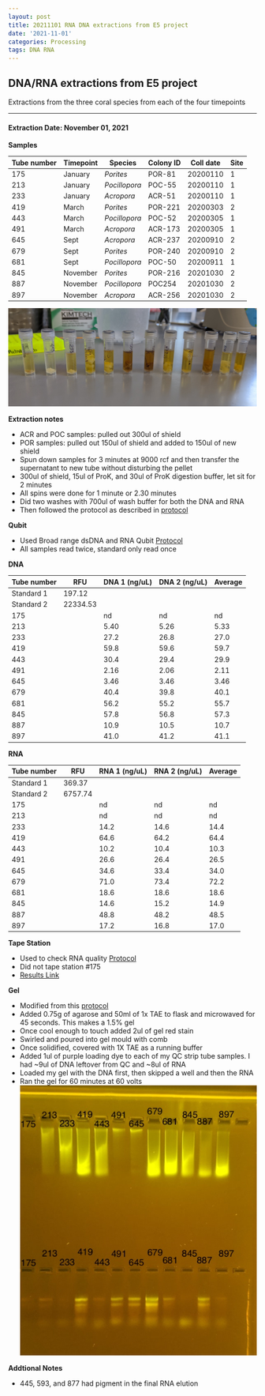 ```yaml
---
layout: post
title: 20211101 RNA DNA extractions from E5 project
date: '2021-11-01'
categories: Processing
tags: DNA RNA
---
```


## DNA/RNA extractions from E5 project

Extractions from the three coral species from each of the four timepoints

---

#### Extraction Date: November 01, 2021 
**Samples**

| Tube number 	| Timepoint	   	| Species	    | Colony ID 	| Coll date		| Site       	|
|-------------	|------------	|-------------	|-------------	|-------------	|-------------	|
| 175		 	| January	 	| *Porites*		| POR-81      	| 20200110   	| 1				|
| 213			| January	 	| *Pocillopora*	| POC-55	    | 20200110		| 1				|
| 233		 	| January	  	| *Acropora*	| ACR-51    	| 20200110  	| 1				|
| 419		 	| March		 	| *Porites*		| POR-221    	| 20200303   	| 2				|
| 443			| March 		| *Pocillopora*	| POC-52	    | 20200305		| 1				|
| 491		 	| March	  		| *Acropora*	| ACR-173    	| 20200305  	| 1				|
| 645		 	| Sept		 	| *Acropora*	| ACR-237     	| 20200910   	| 2				|
| 679			| Sept	 		| *Porites*		| POR-240	    | 20200910		| 2				|
| 681		 	| Sept		  	| *Pocillopora*	| POC-50    	| 20200911  	| 1				|
| 845		 	| November	 	| *Porites*		| POR-216	   	| 20201030   	| 2				|
| 887			| November	 	| *Pocillopora*	| POC254	    | 20201030		| 2				|
| 897		 	| November	  	| *Acropora*	| ACR-256    	| 20201030  	| 2				|


![20211101_samples.jpg](https://github.com/Kterpis/Putnam_Lab_Notebook/blob/master/images/samples/20211101_samples.jpg?raw=true)


**Extraction notes**
 - ACR and POC samples: pulled out 300ul of shield
 - POR samples: pulled out 150ul of shield and added to 150ul of new shield 
 - Spun down samples for 3 minutes at 9000 rcf and then transfer the supernatant to new tube without disturbing the pellet
 - 300ul of shield, 15ul of ProK, and 30ul of ProK digestion buffer, let sit for 2 minutes
 - All spins were done for 1 minute or 2.30 minutes
 - Did two washes with 700ul of wash buffer for both the DNA and RNA
 - Then followed the protocol as described in [protocol](https://github.com/emmastrand/EmmaStrand_Notebook/blob/master/_posts/2019-05-31-Zymo-Duet-RNA-DNA-Extraction-Protocol.md)


**Qubit**
 - Used Broad range dsDNA and RNA Qubit [Protocol](https://meschedl.github.io/MESPutnam_Open_Lab_Notebook/Qubit-Protocol/)
 - All samples read twice, standard only read once
 
**DNA**

| Tube number 	| RFU		   	| DNA 1 (ng/uL) | DNA 2 (ng/uL) | Average     	|
|-------------	|------------	|-------------	|-------------	|-------------	|
| Standard 1  	| 197.12	 	| 		      	| 		      	|	         	|
| Standard 2 	| 22334.53	 	| 		    	| 		    	| 	        	|
| 175		 	|		     	| nd	     	| nd	     	| nd        	|
| 213		 	| 			   	| 5.40  	    | 5.26        	| 5.33			|
| 233		  	|		     	| 27.2 	      	| 26.8        	| 27.0       	|
| 419		 	| 			   	| 59.8       	| 59.6       	| 59.7     		|
| 443		  	|		     	| 30.4      	| 29.4         	| 29.9        	|
| 491		 	| 			   	| 2.16      	| 2.06	      	| 2.11       	|
| 645		  	|		     	| 3.46       	| 3.46        	| 3.46       	|
| 679		 	| 			   	| 40.4       	| 39.8         	| 40.1      	|
| 681		  	|		     	| 56.2  	    | 55.2         	| 55.7        	|
| 845		 	| 			   	| 57.8        	| 56.8        	| 57.3        	|
| 887		  	|		     	| 10.9      	| 10.5      	| 10.7       	|
| 897		 	| 			   	| 41.0       	| 41.2         	| 41.1       	|


**RNA**


| Tube number 	| RFU		   	| RNA 1 (ng/uL) | RNA 2 (ng/uL) | Average     	|
|-------------	|------------	|-------------	|-------------	|-------------	|
| Standard 1  	| 369.37	 	| 		      	| 		      	|	         	|
| Standard 2 	| 6757.74	 	| 		    	| 		    	| 	        	|
| 175		 	|		     	| nd	     	| nd	     	| nd        	|
| 213		 	| 			   	| nd	     	| nd	     	| nd        	|
| 233		  	|		     	| 14.2 	      	| 14.6        	| 14.4       	|
| 419		 	| 			   	| 64.6       	| 64.2       	| 64.4     		|
| 443		  	|		     	| 10.2      	| 10.4         	| 10.3        	|
| 491		 	| 			   	| 26.6      	| 26.4	      	| 26.5       	|
| 645		  	|		     	| 34.6       	| 33.4        	| 34.0       	|
| 679		 	| 			   	| 71.0       	| 73.4         	| 72.2      	|
| 681		  	|		     	| 18.6	 	    | 18.6         	| 18.6        	|
| 845		 	| 			   	| 14.6       	| 15.2        	| 14.9        	|
| 887		  	|		     	| 48.8      	| 48.2      	| 48.5       	|
| 897		 	| 			   	| 17.2       	| 16.8         	| 17.0       	|


**Tape Station**
 - Used to check RNA quality [Protocol](https://meschedl.github.io/MESPutnam_Open_Lab_Notebook/RNA-TapeStation-Protocol/)
 - Did not tape station #175
  - [Results Link](https://github.com/Kterpis/Putnam_Lab_Notebook/blob/620b020d916b608f0bf5d23d06d73a08cef591c7/images/tape_station/2021-11-01%20-%2014.02.42.pdf)

**Gel**
 - Modified from this [protocol](https://meschedl.github.io/MESPutnam_Open_Lab_Notebook/Gel-Protocol/)
 - Added 0.75g of agarose and 50ml of 1x TAE to flask and microwaved for 45 seconds. This makes a 1.5% gel
 - Once cool enough to touch added 2ul of gel red stain
 - Swirled and poured into gel mould with comb
 - Once solidified, covered with 1X TAE as a running buffer
 - Added 1ul of purple loading dye to each of my QC strip tube samples. I had ~9ul of DNA leftover from QC and ~8ul of RNA
 - Loaded my gel with the DNA first, then skipped a well and then the RNA
 - Ran the gel for 60 minutes at 60 volts
 ![20211101_gel.jpg](https://github.com/Kterpis/Putnam_Lab_Notebook/blob/master/images/gels/20211101_gel.jpg?raw=true)
 
 **Addtional Notes**
  - 445, 593, and 877 had pigment in the final RNA elution

